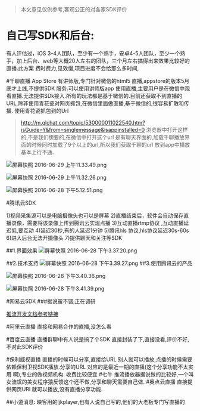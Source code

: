 >本文意见仅供参考,客观公正的对各家SDK评价

# 自己写SDK和后台:
有人评估过，iOS 3-4人团队，至少有一个熟手，安卓4-5人团队，至少一个熟手，加上后台、web等大概20人左右的团队，三个月左右搞得出来效果比较好的直播.此方案  费时费力,见效慢,项目进度不会给那么多时间,

#千聊直播
App Store 有讲师版,专门针对微信的html5 直播,appstore的版本5月底才上线,不提供SDK 服务.可以使用讲师版app 使用直播,主要用户是在微信中观看直播.无法提供SDk接入.所有的玩法都是基于微信的.目前还获取不到直播的URL,除非使用青花瓷对网页抓包,在微信里面做直播,基于微信的,很容易扩散和传播.
使用青花瓷抓包到的Url
>http://m.qlchat.com/topic/530000011022540.htm?isGuide=Y&from=singlemessage&isappinstalled=0
浏览器中打开这样的,不是我们想要的,在微信中打开这个url 是有聊天界面的,加载千聊播放界面的时候同时加载了9个以上的url,所以我们获取千聊的url 放到app中播放基本上行不通.

![屏幕快照 2016-06-29 上午11.33.49.png](http://upload-images.jianshu.io/upload_images/1194882-58cbe1019f41de49.png?imageMogr2/auto-orient/strip%7CimageView2/2/w/1240)

![屏幕快照 2016-06-29 上午11.32.26.png](http://upload-images.jianshu.io/upload_images/1194882-7339aca265e75a8f.png?imageMogr2/auto-orient/strip%7CimageView2/2/w/1240)



![屏幕快照 2016-06-28 下午5.12.51.png](http://upload-images.jianshu.io/upload_images/1194882-49ad16a7358fb675.png?imageMogr2/auto-orient/strip%7CimageView2/2/w/1240)


#腾讯云SDK

1)视频采集源可以是电脑摄像头也可以是屏幕
2)直播结束后，软件会自动保存直播录像，需要将该录像上传到腾讯云实现点播
3)互动直播rtmp协议 ,互动直播延迟低,要互动
4)延迟30秒,有的人延迟1分钟
5)腾讯hls 协议,hls协议延迟30s-60s
6)进入后台无法开摄像头
7)提供聊天和关注等SDK



##1.界面效果
![屏幕快照 2016-06-28 下午3.37.20.png](http://upload-images.jianshu.io/upload_images/1194882-3c4b14636823cb8f.png?imageMogr2/auto-orient/strip%7CimageView2/2/w/1240)

##2.技术支持
![屏幕快照 2016-06-28 下午3.39.27.png](http://upload-images.jianshu.io/upload_images/1194882-352dcd6ef3982277.png?imageMogr2/auto-orient/strip%7CimageView2/2/w/1240)
##3.使用腾讯云的产品

![屏幕快照 2016-06-28 下午3.40.36.png](http://upload-images.jianshu.io/upload_images/1194882-1fca64e70f7541be.png?imageMogr2/auto-orient/strip%7CimageView2/2/w/1240)

![屏幕快照 2016-06-28 下午3.41.39.png](http://upload-images.jianshu.io/upload_images/1194882-df79653a96d95726.png?imageMogr2/auto-orient/strip%7CimageView2/2/w/1240)

#网易云SDK
###据说蛮不错,正在调研

[推流开发文档参考链接](http://dev.netease.im/docs?doc=iOS_LiveStreaming&) 

#阿里云直播
直接和网易合作的直播,没怎么看

#百度云直播
直播群聊中有人说是搞了个SDK 直接封装了下,直接没看,评价不好,不对此SDK评价

#保利威视直播
直播的时候可以分享,直接给URL 别人就可以播放,点播的时候需要依赖保利卫视SDK播放.分享的URL 对应的是最近一期的直播(这个分享功能不太实用 啊),专业的做视频机构.
收费比较便宜
#七牛
推流播放器据说做的比较好,一个叫女流氓的美女程序猿反馈这个还不做,分享和聊天需要自己做.
#奥点云直播
直接提供网页URl 就可以播放,没有直播分享功能.

##小道消息:
映客用的ljkplayer,也有人说自己写的,他们的大老板专门写直播的